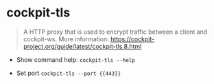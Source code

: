 # cockpit-tls

> A HTTP proxy that is used to encrypt traffic between a client and cockpit-ws.
> More information: 
<https://cockpit-project.org/guide/latest/cockpit-tls.8.html>

- Show command help:
`cockpit-tls --help`

- Set port
`cockpit-tls --port {{443}}`
